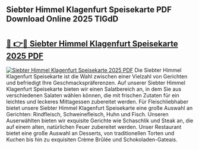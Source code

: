 ## Siebter Himmel Klagenfurt Speisekarte PDF Download Online 2025 TlGdD

# <h2><a href="http://gcdkcci.nevu.top/?p=Siebter+Himmel+Klagenfurt+Speisekarte">🔗 👉🔴 Siebter Himmel Klagenfurt Speisekarte 2025 PDF</a></h2>

[![Siebter Himmel Klagenfurt Speisekarte 2025 PDF](https://i.imgur.com/dBaPXMq.png)](http://gcdkcci.nevu.top/?p=Siebter+Himmel+Klagenfurt+Speisekarte)
Die Siebter Himmel Klagenfurt Speisekarte ist die Wahl zwischen einer Vielzahl von Gerichten und befriedigt Ihre Geschmackspräferenzen. Auf unserer Siebter Himmel Klagenfurt Speisekarte bieten wir einen Salatbereich an, in dem Sie aus verschiedenen Salaten wählen können, die mit frischen Zutaten für ein leichtes und leckeres Mittagessen zubereitet werden. Für Fleischliebhaber bietet unsere Siebter Himmel Klagenfurt Speisekarte eine große Auswahl an Gerichten: Rindfleisch, Schweinefleisch, Huhn und Fisch. Unseren Auserwählten bieten wir exquisite Gerichte wie Schaschlik und Steak an, die auf einem alten, natürlichen Feuer zubereitet werden. Unser Restaurant bietet eine große Auswahl an Desserts, von traditionellen Torten und Kuchen bis hin zu exquisiten Crème Brûlée und Schokoladen-Gateais.

